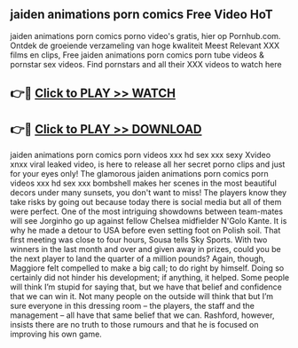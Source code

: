 ## jaiden animations porn comics Free Video HoT 

jaiden animations porn comics porno video's gratis, hier op Pornhub.com. Ontdek de groeiende verzameling van hoge kwaliteit Meest Relevant XXX films en clips,
Free jaiden animations porn comics porn tube videos & pornstar sex videos. Find pornstars and all their XXX videos to watch here


## 👉🔴 [Click to PLAY >> WATCH](http://us.freeplayer.one?title=jaiden_animations_porn_comics&ref=16D)

## 👉🔴 [Click to PLAY >> DOWNLOAD](http://us.freeplayer.one?title=jaiden_animations_porn_comics&ref=16D)


jaiden animations porn comics porn videos xxx hd sex xxx sexy Xvideo xnxx viral leaked video, is here to release all her secret porno clips and just for your eyes only! The glamorous jaiden animations porn comics porn videos xxx hd sex xxx bombshell makes her scenes in the most beautiful decors under many sunsets, you don't want to miss! The players know they take risks by going out because today there is social media but all of them were perfect. One of the most intriguing showdowns between team-mates will see Jorginho go up against fellow Chelsea midfielder N'Golo Kante. It is why he made a detour to USA before even setting foot on Polish soil. That first meeting was close to four hours, Sousa tells Sky Sports. With two winners in the last month and over and given away in prizes, could you be the next player to land the quarter of a million pounds? Again, though, Maggiore felt compelled to make a big call; to do right by himself. Doing so certainly did not hinder his development; if anything, it helped. Some people will think I’m stupid for saying that, but we have that belief and confidence that we can win it. Not many people on the outside will think that but I’m sure everyone in this dressing room – the players, the staff and the management – all have that same belief that we can. Rashford, however, insists there are no truth to those rumours and that he is focused on improving his own game.